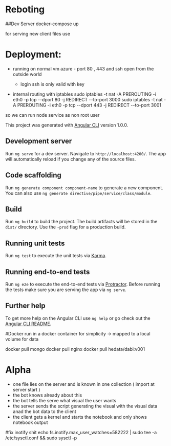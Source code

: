 # Reboting

##Dev Server
docker-compose up

for serving new client files use 

# Deployment:
* running on normal vm azure  - port 80 , 443 and ssh open from the outside world
  * login ssh is only valid with key

* internal routing with iptables
sudo iptables -t nat -A PREROUTING -i eth0 -p tcp --dport 80 -j REDIRECT --to-port 3000
sudo iptables -t nat -A PREROUTING -i eth0 -p tcp --dport 443 -j REDIRECT --to-port 3001

so we can run node service as non root user

This project was generated with [Angular CLI](https://github.com/angular/angular-cli) version 1.0.0.

## Development server

Run `ng serve` for a dev server. Navigate to `http://localhost:4200/`. The app will automatically reload if you change any of the source files.

## Code scaffolding

Run `ng generate component component-name` to generate a new component. You can also use `ng generate directive/pipe/service/class/module`.

## Build

Run `ng build` to build the project. The build artifacts will be stored in the `dist/` directory. Use the `-prod` flag for a production build.

## Running unit tests

Run `ng test` to execute the unit tests via [Karma](https://karma-runner.github.io).

## Running end-to-end tests

Run `ng e2e` to execute the end-to-end tests via [Protractor](http://www.protractortest.org/).
Before running the tests make sure you are serving the app via `ng serve`.

## Further help

To get more help on the Angular CLI use `ng help` or go check out the [Angular CLI README](https://github.com/angular/angular-cli/blob/master/README.md).



#Docker
run in a docker container for simplicity -> mapped to a local volume for data

docker pull mongo
docker pull nginx
docker pull hedata/dabi:v001



# Alpha
- one file lies on the server and is known in one collection ( import at server start )
- the bot knows already about this
- the bot tells the serve what visual the user wants
- the server sends the script generating the visual with the visual data anad the bot data to the client
- the client gets a kernel and starts the notebook and only shows notebook output


#fix inotify shit
echo fs.inotify.max_user_watches=582222 | sudo tee -a /etc/sysctl.conf && sudo sysctl -p
